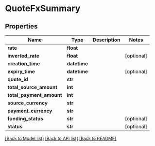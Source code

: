 # QuoteFxSummary

## Properties
Name | Type | Description | Notes
------------ | ------------- | ------------- | -------------
**rate** | **float** |  | 
**inverted_rate** | **float** |  | [optional] 
**creation_time** | **datetime** |  | 
**expiry_time** | **datetime** |  | [optional] 
**quote_id** | **str** |  | 
**total_source_amount** | **int** |  | 
**total_payment_amount** | **int** |  | 
**source_currency** | **str** |  | 
**payment_currency** | **str** |  | 
**funding_status** | **str** |  | [optional] 
**status** | **str** |  | [optional] 

[[Back to Model list]](../README.md#documentation-for-models) [[Back to API list]](../README.md#documentation-for-api-endpoints) [[Back to README]](../README.md)


